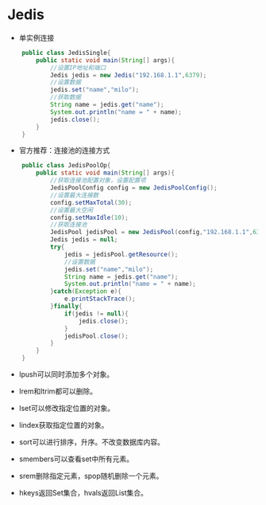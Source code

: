 # Jedis

+ 单实例连接

```java
    public class JedisSingle{
        public static void main(String[] args){
            //设置IP地址和端口
            Jedis jedis = new Jedis("192.168.1.1",6379);
            //设置数据
            jedis.set("name","milo");
            //获取数据
            String name = jedis.get("name");
            System.out.println("name = " + name);
            jedis.close();
        }
    }
```

+ 官方推荐：连接池的连接方式

```java
    public class JedisPoolOp{
        public static void main(String[] args){
            //获取连接池配置对象，设置配置项
            JedisPoolConfig config = new JedisPoolConfig();
            //设置最大连接数
            config.setMaxTotal(30);
            //设置最大空闲
            config.setMaxIdle(10);
            //获取连接池
            JedisPool jedisPool = new JedisPool(config,"192.168.1.1",6379);
            Jedis jedis = null;
            try{
                jedis = jedisPool.getResource();
                //设置数据
                jedis.set("name","milo");
                String name = jedis.get("name");
                System.out.println("name = " + name);
            }catch(Exception e){
                e.printStackTrace();
            }finally{
                if(jedis != null){
                    jedis.close();
                }
                jedisPool.close();
            }
        }
    }
```

+ lpush可以同时添加多个对象。

+ lrem和ltrim都可以删除。

+ lset可以修改指定位置的对象。

+ lindex获取指定位置的对象。

+ sort可以进行排序，升序。不改变数据库内容。

+ smembers可以查看set中所有元素。

+ srem删除指定元素，spop随机删除一个元素。

+ hkeys返回Set集合，hvals返回List集合。

